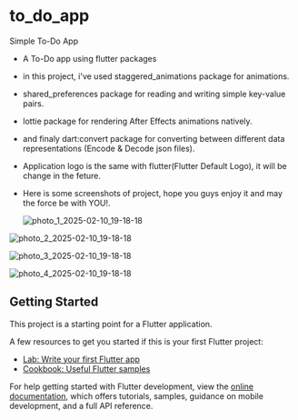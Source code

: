 # to_do_app

Simple To-Do App

- A To-Do app using flutter packages
- in this project, i've used staggered_animations package for animations.
- shared_preferences package for reading and writing simple key-value pairs.
- lottie package for rendering After Effects animations natively.
- and finaly dart:convert package for converting between different data representations (Encode & Decode json files).
- Application logo is the same with flutter(Flutter Default Logo), it will be change in the feture.
- Here is some screenshots of project, hope you guys enjoy it and may the force be with YOU!.

  ![photo_1_2025-02-10_19-18-18](https://github.com/user-attachments/assets/74ec4966-9392-4954-b06a-b1b398a9f22d)

![photo_2_2025-02-10_19-18-18](https://github.com/user-attachments/assets/2b32429f-760c-4afb-a523-5be06f636420)

![photo_3_2025-02-10_19-18-18](https://github.com/user-attachments/assets/0a68fe6c-206d-44ad-9577-12457f01d5d0)

![photo_4_2025-02-10_19-18-18](https://github.com/user-attachments/assets/f55c797a-49f4-4aee-a4a5-59b9a02c16b3)


## Getting Started

This project is a starting point for a Flutter application.

A few resources to get you started if this is your first Flutter project:

- [Lab: Write your first Flutter app](https://docs.flutter.dev/get-started/codelab)
- [Cookbook: Useful Flutter samples](https://docs.flutter.dev/cookbook)

For help getting started with Flutter development, view the
[online documentation](https://docs.flutter.dev/), which offers tutorials,
samples, guidance on mobile development, and a full API reference.
